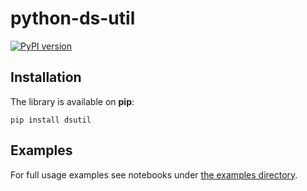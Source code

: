 # python-ds-util

[![PyPI version](https://badge.fury.io/py/dsutil.png)](https://badge.fury.io/py/dsutil)

## Installation

The library is available on **pip**:

`pip install dsutil`

## Examples

For full usage examples see notebooks under [the examples directory](https://github.com/queirozfcom/python-ds-util/tree/master/examples).
